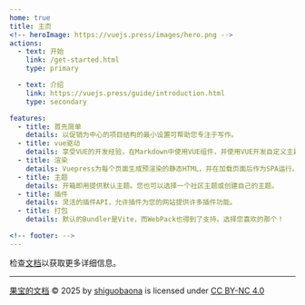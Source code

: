 ```yaml
---
home: true
title: 主页
<!-- heroImage: https://vuejs.press/images/hero.png -->
actions:
  - text: 开始
    link: /get-started.html
    type: primary

  - text: 介绍
    link: https://vuejs.press/guide/introduction.html
    type: secondary

features:
  - title: 首先简单
    details: 以促销为中心的项目结构的最小设置可帮助您专注于写作。
  - title: vue驱动
    details: 享受VUE的开发经验，在Markdown中使用VUE组件，并使用VUE开发自定义主题。
  - title: 渲染
    details: Vuepress为每个页面生成预渲染的静态HTML，并在加载页面后作为SPA运行。
  - title: 主题
    details: 开箱即用提供默认主题。您也可以选择一个社区主题或创建自己的主题。
  - title: 插件
    details: 灵活的插件API，允许插件为您的网站提供许多插件功能。
  - title: 打包
    details: 默认的Bundler是Vite，而WebPack也得到了支持。选择您喜欢的那个！

<!-- footer: --> 
---
```


检查[文档][default-theme-home]以获取更多详细信息。

[default-theme-home]: https://vuejs.press/reference/default-theme/frontmatter.html#home-page

---
<a href="https://github.com/guobao2333/docs-source">果宝的文档</a> © 2025 by <a href="https://github.com/guobao2333">shiguobaona</a> is licensed under <a href="https://creativecommons.org/licenses/by-nc/4.0/">CC BY-NC 4.0</a><img src="https://mirrors.creativecommons.org/presskit/icons/cc.svg" alt="" style="max-width: 1em;max-height:1em;margin-left: .2em;"><img src="https://mirrors.creativecommons.org/presskit/icons/by.svg" alt="" style="max-width: 1em;max-height:1em;margin-left: .2em;"><img src="https://mirrors.creativecommons.org/presskit/icons/nc.svg" alt="" style="max-width: 1em;max-height:1em;margin-left: .2em;">